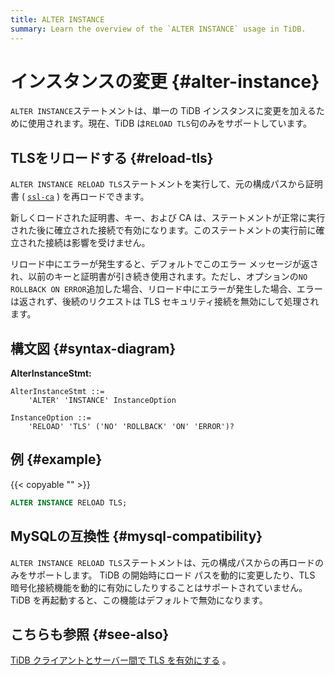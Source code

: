 ```yaml
---
title: ALTER INSTANCE
summary: Learn the overview of the `ALTER INSTANCE` usage in TiDB.
---
```


# インスタンスの変更 {#alter-instance}

`ALTER INSTANCE`ステートメントは、単一の TiDB インスタンスに変更を加えるために使用されます。現在、TiDB は`RELOAD TLS`句のみをサポートしています。

## TLSをリロードする {#reload-tls}

`ALTER INSTANCE RELOAD TLS`ステートメントを実行して、元の構成パスから証明書 ( [`ssl-ca`](/tidb-configuration-file.md#ssl-ca) ) を再ロードできます。

新しくロードされた証明書、キー、および CA は、ステートメントが正常に実行された後に確立された接続で有効になります。このステートメントの実行前に確立された接続は影響を受けません。

リロード中にエラーが発生すると、デフォルトでこのエラー メッセージが返され、以前のキーと証明書が引き続き使用されます。ただし、オプションの`NO ROLLBACK ON ERROR`追加した場合、リロード中にエラーが発生した場合、エラーは返されず、後続のリクエストは TLS セキュリティ接続を無効にして処理されます。

## 構文図 {#syntax-diagram}

**AlterInstanceStmt:**

```ebnf+diagram
AlterInstanceStmt ::=
    'ALTER' 'INSTANCE' InstanceOption

InstanceOption ::=
    'RELOAD' 'TLS' ('NO' 'ROLLBACK' 'ON' 'ERROR')?
```

## 例 {#example}

{{< copyable "" >}}

```sql
ALTER INSTANCE RELOAD TLS;
```

## MySQLの互換性 {#mysql-compatibility}

`ALTER INSTANCE RELOAD TLS`ステートメントは、元の構成パスからの再ロードのみをサポートします。 TiDB の開始時にロード パスを動的に変更したり、TLS 暗号化接続機能を動的に有効にしたりすることはサポートされていません。 TiDB を再起動すると、この機能はデフォルトで無効になります。

## こちらも参照 {#see-also}

[TiDB クライアントとサーバー間で TLS を有効にする](/enable-tls-between-clients-and-servers.md) 。
